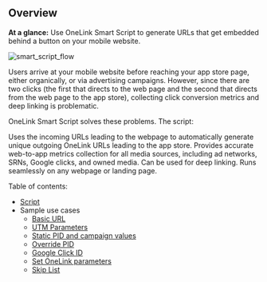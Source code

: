 ## Overview

**At a glance:** Use OneLink Smart Script to generate URLs that get embedded behind a button on your mobile website.

![smart_script_flow](./images/Smart_Script_flow.png "OneLink Smart Script flow")

Users arrive at your mobile website before reaching your app store page, either organically, or via advertising campaigns. However, since there are two clicks (the first that directs to the web page and the second that directs from the web page to the app store), collecting click conversion metrics and deep linking is problematic.

OneLink Smart Script solves these problems. The script:

Uses the incoming URLs leading to the webpage to automatically generate unique outgoing OneLink URLs leading to the app store.
Provides accurate web-to-app metrics collection for all media sources, including ad networks, SRNs, Google clicks, and owned media.
Can be used for deep linking.
Runs seamlessly on any webpage or landing page.

Table of contents:

- [Script](scripts/onelink-smart-script.js)
- Sample use cases
  - [Basic URL](examples/basic_url.html?af_c=gogo&af_pid=email)
  - [UTM Parameters](examples/utm_params.html?utm_source=email&utm_campaign=summer_sale)
  - [Static PID and campaign values](examples/static_val.html?af_not_c=gogo&af_not_pid=email)
  - [Override PID](examples/override_pid.html?af_pid=twitter&af_c=big_social)
  - [Google Click ID](examples/gclid.html?af_pid=sms&af_c=candles&gclid=1a2b3c)
  - [Set OneLink parameters](examples/setters.html?af_c=gogo&af_pid=email)
  - [Skip List](examples/skip_list.html?original_campaign=origcamp&original_pid=origpid)
